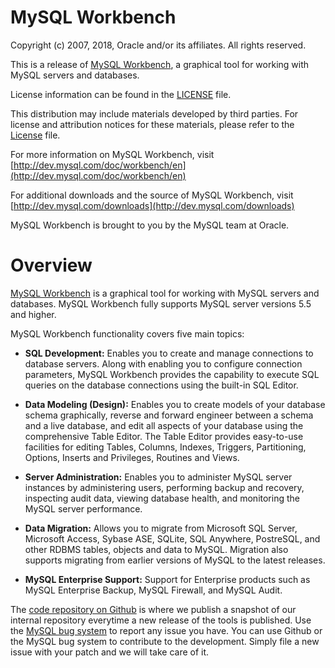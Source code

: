 # MySQL Workbench

Copyright (c) 2007, 2018, Oracle and/or its affiliates. All rights reserved.

This is a release of [MySQL Workbench](https://mysqlworkbench.org), a graphical tool for working with MySQL servers and databases.

License information can be found in the [LICENSE](LICENSE) file.

This distribution may include materials developed by third parties. 
For license and attribution notices for these materials, please refer to the [License](License.txt) file. 

For more information on MySQL Workbench, visit 
  [http://dev.mysql.com/doc/workbench/en](http://dev.mysql.com/doc/workbench/en)

For additional downloads and the source of MySQL Workbench, visit
  [http://dev.mysql.com/downloads](http://dev.mysql.com/downloads)

MySQL Workbench is brought to you by the MySQL team at Oracle.

# Overview

[MySQL Workbench](https://mysqlworkbench.org) is a graphical tool for working with MySQL servers and databases. MySQL Workbench fully supports MySQL server versions 5.5 and higher.

MySQL Workbench functionality covers five main topics:

* **SQL Development:** Enables you to create and manage connections to database servers. Along with enabling you to configure connection parameters, MySQL Workbench provides the capability to execute SQL queries on the database connections using the built-in SQL Editor.

* **Data Modeling (Design):** Enables you to create models of your database schema graphically, reverse and forward engineer between a schema and a live database, and edit all aspects of your database using the comprehensive Table Editor. The Table Editor provides easy-to-use facilities for editing Tables, Columns, Indexes, Triggers, Partitioning, Options, Inserts and Privileges, Routines and Views.

* **Server Administration:** Enables you to administer MySQL server instances by administering users, performing backup and recovery, inspecting audit data, viewing database health, and monitoring the MySQL server performance.

* **Data Migration:** Allows you to migrate from Microsoft SQL Server, Microsoft Access, Sybase ASE, SQLite, SQL Anywhere, PostreSQL, and other RDBMS tables, objects and data to MySQL. Migration also supports migrating from earlier versions of MySQL to the latest releases.

* **MySQL Enterprise Support:** Support for Enterprise products such as MySQL Enterprise Backup, MySQL Firewall, and MySQL Audit.

The [code repository on Github](https://github.com/mysql/mysql-workbench) is where we publish a snapshot of our internal repository everytime a new release of the tools is published. Use the [MySQL bug system](http://bugs.mysql.com/) to report any issue you have. You can use Github or the MySQL bug system to contribute to the development. Simply file a new issue with your patch and we will take care of it.
